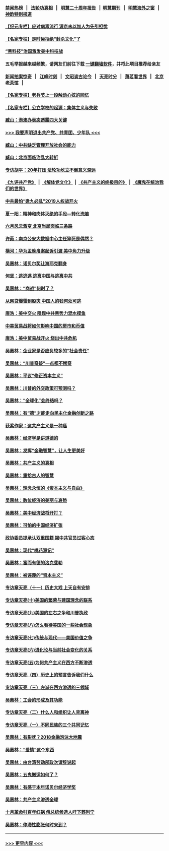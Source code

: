 #### [禁闻热榜](热点新闻.md?=0)  &nbsp;&nbsp;|&nbsp;&nbsp; [法轮功真相](https://github.com/gfw-breaker/truth/blob/master/README.md?=0) &nbsp;&nbsp;|&nbsp;&nbsp; [明慧二十周年报告](https://github.com/gfw-breaker/mh-reports/blob/master/README.md?=0) &nbsp;&nbsp;|&nbsp;&nbsp;[明慧期刊](https://github.com/gfw-breaker/mh-qikan) &nbsp;&nbsp;|&nbsp;&nbsp; [明慧海外之窗](https://github.com/gfw-breaker/mh-news/blob/master/README.md?=0) &nbsp;&nbsp;|&nbsp;&nbsp; [神韵特别报道](https://github.com/gfw-breaker/mh-news/blob/master/shenyun.md?=0)
#### [【纪元专栏】应对病毒流行 渥京未以加人为先引担忧](../pages/nsc423/n11875714.md?t=02251901) 
#### [【名家专栏】是时候拒绝“封杀文化”了](../pages/nsc423/n11814093.md?t=02251901) 
#### [“黑科技”治国激发美中科技战](../pages/nsc423/n11638056.md?t=02251901) 
#### 五毛举报越来越频繁，请网友们前往下载 [一键翻墙软件](https://github.com/gfw-breaker/ssr-accounts)，并将此项目推荐给亲友
#### [新闻拍案惊奇](https://github.com/gfw-breaker/banned-news/blob/master/pages/link4.md) &nbsp;&nbsp;|&nbsp;&nbsp; [江峰时刻](https://github.com/gfw-breaker/banned-news/blob/master/pages/link4.md) &nbsp;&nbsp;|&nbsp;&nbsp; [文昭谈古论今](https://github.com/gfw-breaker/banned-news/blob/master/pages/link4.md) &nbsp;&nbsp;|&nbsp;&nbsp; [天亮时分](https://github.com/gfw-breaker/banned-news/blob/master/pages/link4.md) &nbsp;&nbsp;|&nbsp;&nbsp; [萧茗看世界](https://github.com/gfw-breaker/banned-news/blob/master/pages/link4.md) &nbsp;&nbsp;|&nbsp;&nbsp; [北京老茶馆](https://github.com/gfw-breaker/banned-news/blob/master/pages/link4.md) &nbsp;&nbsp;|&nbsp;&nbsp; 
#### [【名家专栏】老兵节上一段触动心弦的回忆](../pages/nsc423/n11646016.md?t=02251901) 
#### [【名家专栏】公立学校的起源：集体主义与失败](../pages/nsc423/n11601833.md?t=02251901) 
#### [臧山：港澳办表态透露四大关键](../pages/nsc423/n11421628.md?t=02251901) 
#### [>>> 我要声明退出共产党、共青团、少年队 <<<](https://github.com/begood0513/goodnews/blob/master/quit/letter.md) 
#### [臧山：中共缺乏管理开放社会的能力](../pages/nsc423/n11407457.md?t=02251901) 
#### [臧山：北京面临治乱大转折](../pages/nsc423/n11406895.md?t=02251901) 
#### [专访胡平：20年打压 法轮功屹立不倒意义深远](../pages/nsc423/n11398800.md?t=02251901) 
#### [《九评共产党》](https://github.com/begood0513/9ping.md/blob/master/README.md) &nbsp;|&nbsp; [《解体党文化》](../../../../jtdwh.md/blob/master/README.md)  &nbsp;|&nbsp; [《共产主义的终极目的》](../../../../gczydzjmd.md/blob/master/README.md) &nbsp;|&nbsp; [《魔鬼在统治我们的世界》](../../../../mgztzwmdsj.md/blob/master/README.md) 
#### [中共最怕“逢九必乱”2019人权战开火](../pages/nsc423/n11385248.md?t=02251901) 
#### [夏一阳：精神和肉体灭绝的手段—转化洗脑](../pages/nsc423/n11368250.md?t=02251901) 
#### [六月风云激变 北京当局面临三条路](../pages/nsc423/n11313668.md?t=02251901) 
#### [许茹：南京公安大数据中心主任猝死是偶然？](../pages/nsc423/n11064744.md?t=02251901) 
#### [横河：华为孟晚舟案起诉引渡 美中角力升级](../pages/nsc423/n11027230.md?t=02251901) 
#### [吴惠林：诺贝尔奖让海耶克翻身](../pages/nsc423/n10890049.md?t=02251901) 
#### [何坚：逃逃逃 逃离中国与逃离中共](../pages/nsc423/n10592891.md?t=02251901) 
#### [吴惠林：“商战”何时了？](../pages/nsc423/n10573558.md?t=02251901) 
#### [从网贷爆雷到股灾 中国人的钱何处可逃](../pages/nsc423/n10572800.md?t=02251901) 
#### [唐浩：美中交火 隐现中共黑势力混水摸鱼](../pages/nsc423/n10544040.md?t=02251901) 
#### [中美贸易战将如何影响中国的房市和币值](../pages/nsc423/n10543697.md?t=02251901) 
#### [唐浩：美中贸易战开火 烧出中共危机](../pages/nsc423/n10540126.md?t=02251901) 
#### [吴惠林：企业家是否应负较多的“社会责任”](../pages/nsc423/n10535022.md?t=02251901) 
#### [吴惠林：“川普奇迹”一点都不稀奇](../pages/nsc423/n10512808.md?t=02251901) 
#### [吴惠林：平议“修正资本主义”](../pages/nsc423/n10495724.md?t=02251901) 
#### [吴惠林：川普的外交政策可预测吗？](../pages/nsc423/n10462387.md?t=02251901) 
#### [吴惠林：“全球化”会终结吗？](../pages/nsc423/n10452838.md?t=02251901) 
#### [吴惠林：有“德”才能走向民主化金融创新之路](../pages/nsc423/n10432292.md?t=02251901) 
#### [获奖作家：这共产主义是一种癌](../pages/nsc423/n10431541.md?t=02251901) 
#### [吴惠林：经济学是讲道德的](../pages/nsc423/n10398014.md?t=02251901) 
#### [吴惠林：发挥“金融智慧”，让人生更美好](../pages/nsc423/n10375019.md?t=02251901) 
#### [吴惠林：共产主义的真相](../pages/nsc423/n10351394.md?t=02251901) 
#### [吴惠林：重拾古人的智慧](../pages/nsc423/n10337691.md?t=02251901) 
#### [吴惠林：理念永恒的《资本主义与自由》](../pages/nsc423/n10316274.md?t=02251901) 
#### [吴惠林：数位经济的美丽与哀愁](../pages/nsc423/n10292946.md?t=02251901) 
#### [吴惠林：美中经济战将开打？](../pages/nsc423/n10258825.md?t=02251901) 
#### [吴惠林：可怕的中国经济扩张](../pages/nsc423/n10219147.md?t=02251901) 
#### [政协委员提承认双重国籍 揭中共官员过客心态](../pages/nsc423/n10208809.md?t=02251901) 
#### [吴惠林：现代“桃花源记”](../pages/nsc423/n10185234.md?t=02251901) 
#### [吴惠林：富而有德的洛克斐勒](../pages/nsc423/n10142264.md?t=02251901) 
#### [吴惠林：被诬蔑的“资本主义”](../pages/nsc423/n10124816.md?t=02251901) 
#### [专访章天亮（十一）历史大戏 上天自有安排](../pages/nsc423/n10094905.md?t=02251901) 
#### [专访章天亮(十)美国的繁荣与建国理念的联系](../pages/nsc423/n10094899.md?t=02251901) 
#### [专访章天亮(九)美国的左右之争和川普执政](../pages/nsc423/n10094889.md?t=02251901) 
#### [专访章天亮(八)怎么看待美国的一些社会现象](../pages/nsc423/n10094857.md?t=02251901) 
#### [专访章天亮(七)传统与现代——美国价值之争](../pages/nsc423/n10093140.md?t=02251901) 
#### [专访章天亮(六)进化论与当前社会变化的关系](../pages/nsc423/n10092036.md?t=02251901) 
#### [专访章天亮(五)为何共产主义在西方不断渗透](../pages/nsc423/n10083620.md?t=02251901) 
#### [专访章天亮（四）历史上的预言告诉我们什么](../pages/nsc423/n10083606.md?t=02251901) 
#### [专访章天亮（三）左派在西方渗透的三领域](../pages/nsc423/n10081115.md?t=02251901) 
#### [吴惠林：工会的形成及其功能](../pages/nsc423/n10080633.md?t=02251901) 
#### [专访章天亮（二）什么人和组织让人背离神](../pages/nsc423/n10076637.md?t=02251901) 
#### [专访章天亮（一）不同民族的三个共同记忆](../pages/nsc423/n10074188.md?t=02251901) 
#### [吴惠林：有影呒？2018金融泡沫大地震](../pages/nsc423/n10040534.md?t=02251901) 
#### [吴惠林：“爱情”这个东西](../pages/nsc423/n10019423.md?t=02251901) 
#### [吴惠林：由台湾劳动部政次请辞说起](../pages/nsc423/n9979679.md?t=02251901) 
#### [吴惠林：五鬼搬运如何了？](../pages/nsc423/n9925338.md?t=02251901) 
#### [吴惠林：有感于本年诺贝尔经济学奖](../pages/nsc423/n9871883.md?t=02251901) 
#### [吴惠林：共产主义渗透全球](../pages/nsc423/n9812748.md?t=02251901) 
#### [十月革命引百年红祸 俄总统候选人吁下葬列宁](../pages/nsc423/n9810182.md?t=02251901) 
#### [吴惠林：停滞性膨胀何时来到？](../pages/nsc423/n9764136.md?t=02251901) 

----
#### [ >>> 更早内容 <<< ](../indexes/nsc423-earlier.md)
